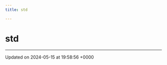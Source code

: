 ```yaml
---
title: std

---
```


# std








-------------------------------

Updated on 2024-05-15 at 19:58:56 +0000